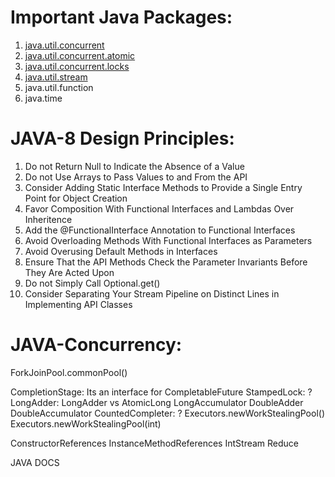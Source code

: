 Important Java Packages:
========================
1. [java.util.concurrent](https://github.com/siripuramjagadishraj1/5.DesingPatternsJava8/tree/master/src/javas/concurrent)
2. [java.util.concurrent.atomic](https://github.com/siripuramjagadishraj1/5.DesingPatternsJava8/tree/master/src/javas/concurrent/atomic)
3. [java.util.concurrent.locks](https://github.com/siripuramjagadishraj1/5.DesingPatternsJava8/tree/master/src/javas/concurrent/lock)
4. [java.util.stream](https://github.com/siripuramjagadishraj1/5.DesingPatternsJava8/tree/master/src/javas/concurrent/streams)
5. java.util.function
6. java.time


JAVA-8 Design Principles:
=========================
1. Do not Return Null to Indicate the Absence of a Value
2. Do not Use Arrays to Pass Values to and From the API 
3. Consider Adding Static Interface Methods to Provide a Single Entry Point for Object Creation
4. Favor Composition With Functional Interfaces and Lambdas Over Inheritence
5. Add the @FunctionalInterface Annotation to Functional Interfaces
6. Avoid Overloading Methods With Functional Interfaces as Parameters
7. Avoid Overusing Default Methods in Interfaces
8. Ensure That the API Methods Check the Parameter Invariants Before They Are Acted Upon
9. Do not Simply Call Optional.get()
10. Consider Separating Your Stream Pipeline on Distinct Lines in Implementing API Classes




JAVA-Concurrency:
=================
ForkJoinPool.commonPool()

CompletionStage: Its an interface for CompletableFuture
StampedLock:     ?
LongAdder: 		LongAdder vs AtomicLong
LongAccumulator
DoubleAdder
DoubleAccumulator
CountedCompleter:	?
Executors.newWorkStealingPool()
Executors.newWorkStealingPool(int)

ConstructorReferences
InstanceMethodReferences
IntStream
Reduce

JAVA DOCS


